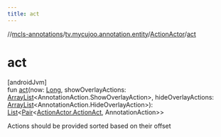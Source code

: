 ```yaml
---
title: act
---
```

//[mcls-annotations](../../../index.html)/[tv.mycujoo.annotation.entity](../index.html)/[ActionActor](index.html)/[act](act.html)



# act



[androidJvm]\
fun [act](act.html)(now: [Long](https://kotlinlang.org/api/latest/jvm/stdlib/kotlin/-long/index.html), showOverlayActions: [ArrayList](https://kotlinlang.org/api/latest/jvm/stdlib/kotlin.collections/-array-list/index.html)&lt;AnnotationAction.ShowOverlayAction&gt;, hideOverlayActions: [ArrayList](https://kotlinlang.org/api/latest/jvm/stdlib/kotlin.collections/-array-list/index.html)&lt;AnnotationAction.HideOverlayAction&gt;): [List](https://kotlinlang.org/api/latest/jvm/stdlib/kotlin.collections/-list/index.html)&lt;[Pair](https://kotlinlang.org/api/latest/jvm/stdlib/kotlin/-pair/index.html)&lt;[ActionActor.ActionAct](-action-act/index.html), AnnotationAction&gt;&gt;



Actions should be provided sorted based on their offset




